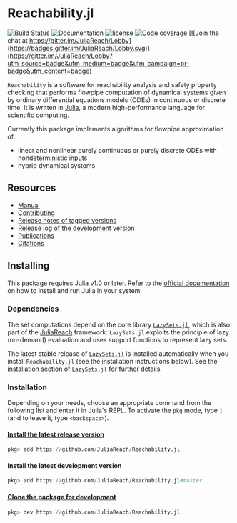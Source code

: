 # Reachability.jl

[![Build Status](https://travis-ci.org/JuliaReach/Reachability.jl.svg?branch=master)](https://travis-ci.org/JuliaReach/Reachability.jl)
[![Documentation](https://img.shields.io/badge/docs-latest-blue.svg)](http://juliareach.github.io/Reachability.jl/dev/)
[![license](https://img.shields.io/github/license/mashape/apistatus.svg?maxAge=2592000)](https://github.com/JuliaReach/Reachability.jl/blob/master/LICENSE)
[![Code coverage](http://codecov.io/github/JuliaReach/Reachability.jl/coverage.svg?branch=master)](https://codecov.io/github/JuliaReach/Reachability.jl?branch=master)
[![Join the chat at https://gitter.im/JuliaReach/Lobby](https://badges.gitter.im/JuliaReach/Lobby.svg)](https://gitter.im/JuliaReach/Lobby?utm_source=badge&utm_medium=badge&utm_campaign=pr-badge&utm_content=badge)

`Reachability` is a software for reachability analysis and safety property checking that performs flowpipe computation of dynamical systems given by ordinary differential equations models (ODEs) in continuous or discrete time. 
It is written in [Julia](http://julialang.org), a modern high-performance language
for scientific computing.

Currently this package implements algorithms for flowpipe approximation of:

- linear and nonlinear purely continuous or purely discrete ODEs with nondeterministic inputs
- hybrid dynamical systems

## Resources

- [Manual](http://juliareach.github.io/Reachability.jl/dev/)
- [Contributing](https://juliareach.github.io/Reachability.jl/dev/about/#Contributing-1)
- [Release notes of tagged versions](https://github.com/JuliaReach/Reachability.jl/releases)
- [Release log of the development version](https://github.com/JuliaReach/Reachability.jl/wiki/Release-log-tracker)
- [Publications](https://juliareach.github.io/Reachability.jl/dev/publications/)
- [Citations](https://juliareach.github.io/Reachability.jl/dev/citations/)

## Installing

This package requires Julia v1.0 or later. Refer to the [official documentation](https://julialang.org/downloads)
on how to install and run Julia in your system.

### Dependencies

The set computations depend on the core library [`LazySets.jl`](https://github.com/JuliaReach/LazySets.jl), which is also part of the [JuliaReach](https://github.com/JuliaReach/) framework. `LazySets.jl` exploits the principle of lazy (on-demand) evaluation and uses support functions to represent lazy sets. 

The latest stable release of [`LazySets.jl`](https://github.com/JuliaReach/LazySets.jl) is installed automatically when you install `Reachability.jl` (see the installation instructions below). See the [installation section of `LazySets.jl`](https://juliareach.github.io/LazySets.jl/dev/man/getting_started/) for further details.

### Installation

Depending on your needs, choose an appropriate command from the following list
and enter it in Julia's REPL. To activate the `pkg` mode, type `]` (and to leave it, type `<backspace>`).

#### [Install the latest release version](https://julialang.github.io/Pkg.jl/v1/managing-packages/#Adding-registered-packages-1)

```julia
pkg> add https://github.com/JuliaReach/Reachability.jl
```

#### Install the latest development version

```julia
pkg> add https://github.com/JuliaReach/Reachability.jl#master
```

#### [Clone the package for development](https://julialang.github.io/Pkg.jl/v1/managing-packages/#Developing-packages-1)

```julia
pkg> dev https://github.com/JuliaReach/Reachability.jl
```
